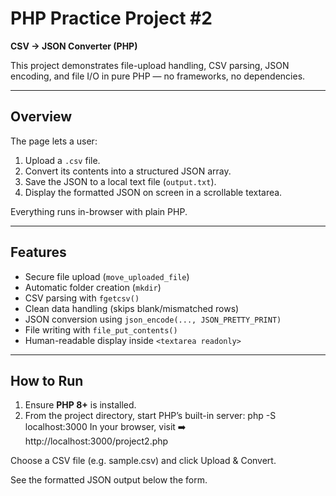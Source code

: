 # PHP  Practice Project #2  
**CSV → JSON Converter (PHP)**

This project demonstrates file-upload handling, CSV parsing, JSON encoding, and file I/O in pure PHP — no frameworks, no dependencies.

---

##  Overview
The page lets a user:

1. Upload a `.csv` file.  
2. Convert its contents into a structured JSON array.  
3. Save the JSON to a local text file (`output.txt`).  
4. Display the formatted JSON on screen in a scrollable textarea.

Everything runs in-browser with plain PHP.

---

##  Features
-  Secure file upload (`move_uploaded_file`)
-  Automatic folder creation (`mkdir`)
-  CSV parsing with `fgetcsv()`
-  Clean data handling (skips blank/mismatched rows)
-  JSON conversion using `json_encode(..., JSON_PRETTY_PRINT)`
-  File writing with `file_put_contents()`
-  Human-readable display inside `<textarea readonly>`

---

##  How to Run
1. Ensure **PHP 8+** is installed.  
2. From the project directory, start PHP’s built-in server:
   php -S localhost:3000
In your browser, visit
➡️ http://localhost:3000/project2.php

Choose a CSV file (e.g. sample.csv) and click Upload & Convert.

See the formatted JSON output below the form.